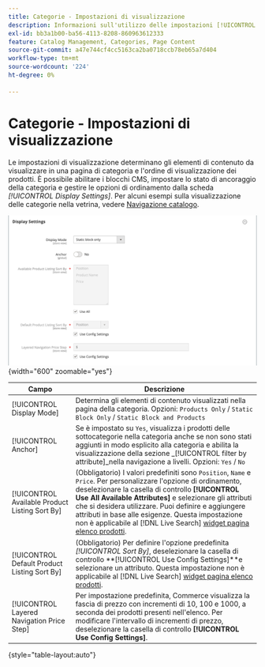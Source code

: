 ```yaml
---
title: Categorie - Impostazioni di visualizzazione
description: Informazioni sull'utilizzo delle impostazioni [!UICONTROL Display] per definire gli elementi di contenuto da visualizzare in una pagina categoria e l'ordine di visualizzazione dei prodotti.
exl-id: bb3a1b00-ba56-4113-8208-860963612333
feature: Catalog Management, Categories, Page Content
source-git-commit: a47e744cf4cc5163ca2ba0718ccb78eb65a7d404
workflow-type: tm+mt
source-wordcount: '224'
ht-degree: 0%

---
```


# Categorie - Impostazioni di visualizzazione

Le impostazioni di visualizzazione determinano gli elementi di contenuto da visualizzare in una pagina di categoria e l&#39;ordine di visualizzazione dei prodotti. È possibile abilitare i blocchi CMS, impostare lo stato di ancoraggio della categoria e gestire le opzioni di ordinamento dalla scheda _[!UICONTROL Display Settings]_. Per alcuni esempi sulla visualizzazione delle categorie nella vetrina, vedere [Navigazione catalogo](navigation.md).

![Impostazioni di visualizzazione per le categorie](./assets/category-display-settings.png){width="600" zoomable="yes"}

| Campo | Descrizione |
|--- |--- |
| [!UICONTROL Display Mode] | Determina gli elementi di contenuto visualizzati nella pagina della categoria. Opzioni: `Products Only` / `Static Block Only` / `Static Block and Products` |
| [!UICONTROL Anchor] | Se è impostato su `Yes`, visualizza i prodotti delle sottocategorie nella categoria anche se non sono stati aggiunti in modo esplicito alla categoria e abilita la visualizzazione della sezione _[!UICONTROL filter by attribute]_nella navigazione a livelli. Opzioni: `Yes` / `No` |
| [!UICONTROL Available Product Listing Sort By] | (Obbligatorio) I valori predefiniti sono `Position`, `Name` e `Price`. Per personalizzare l&#39;opzione di ordinamento, deselezionare la casella di controllo **[!UICONTROL Use All Available Attributes]** e selezionare gli attributi che si desidera utilizzare. Puoi definire e aggiungere attributi in base alle esigenze. Questa impostazione non è applicabile al [!DNL Live Search] [widget pagina elenco prodotti](https://experienceleague.adobe.com/en/docs/commerce-merchant-services/live-search/live-search-storefront/plp-styling). |
| [!UICONTROL Default Product Listing Sort By] | (Obbligatorio) Per definire l&#39;opzione predefinita _[!UICONTROL Sort By]_, deselezionare la casella di controllo **[!UICONTROL Use Config Settings]**e selezionare un attributo. Questa impostazione non è applicabile al [!DNL Live Search] [widget pagina elenco prodotti](https://experienceleague.adobe.com/en/docs/commerce-merchant-services/live-search/live-search-storefront/plp-styling). |
| [!UICONTROL Layered Navigation Price Step] | Per impostazione predefinita, Commerce visualizza la fascia di prezzo con incrementi di 10, 100 e 1000, a seconda dei prodotti presenti nell&#39;elenco. Per modificare l&#39;intervallo di incrementi di prezzo, deselezionare la casella di controllo **[!UICONTROL Use Config Settings]**. |

{style="table-layout:auto"}

